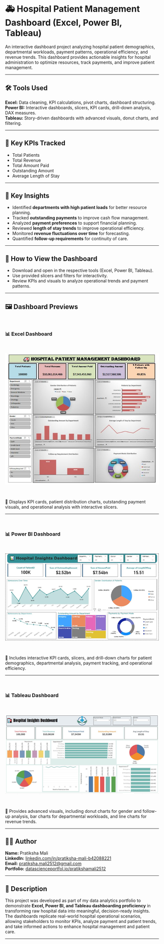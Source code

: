 # 🚑 Hospital Patient Management Dashboard (Excel, Power BI, Tableau)

An interactive dashboard project analyzing hospital patient demographics, departmental workloads, payment patterns, operational efficiency, and revenue trends. This dashboard provides actionable insights for hospital administration to optimize resources, track payments, and improve patient management.

---

## 🛠️ Tools Used

**Excel:** Data cleaning, KPI calculations, pivot charts, dashboard structuring.  
**Power BI:** Interactive dashboards, slicers, KPI cards, drill-down analysis, DAX measures.  
**Tableau:** Story-driven dashboards with advanced visuals, donut charts, and filtering.

---

## 🔑 Key KPIs Tracked

- Total Patients
- Total Revenue
- Total Amount Paid
- Outstanding Amount
- Average Length of Stay

---

## 🔑 Key Insights

- Identified **departments with high patient loads** for better resource planning.
- Tracked **outstanding payments** to improve cash flow management.
- Analyzed **payment preferences** to support financial planning.
- Reviewed **length of stay trends** to improve operational efficiency.
- Monitored **revenue fluctuations over time** for forecasting.
- Quantified **follow-up requirements** for continuity of care.

---

## 🚀 How to View the Dashboard

- Download and open in the respective tools (Excel, Power BI, Tableau).
- Use provided slicers and filters for interactivity.
- Review KPIs and visuals to analyze operational trends and payment patterns.

---

## 🖼️ Dashboard Previews

&nbsp;

### 📊 Excel Dashboard

&nbsp;

![Excel Dashboard](./Hospital_Dashboard_Preview/excel_dashboard.JPG)

&nbsp;

📌 Displays KPI cards, patient distribution charts, outstanding payment visuals, and operational analysis with interactive slicers.

---

&nbsp;

### 📊 Power BI Dashboard

&nbsp;

![Power BI Dashboard](./Hospital_Dashboard_Preview/powerbi_dashboard.JPG)

&nbsp;

📌 Includes interactive KPI cards, slicers, and drill-down charts for patient demographics, departmental analysis, payment tracking, and operational efficiency.

---

&nbsp;

### 📊 Tableau Dashboard

&nbsp;

![Tableau Dashboard](./Hospital_Dashboard_Preview/tableau_dashboard.JPG)

&nbsp;

📌 Provides advanced visuals, including donut charts for gender and follow-up analysis, bar charts for departmental workloads, and line charts for revenue trends.

---

## 👩‍💻 Author

**Name:** Pratiksha Mali  
**LinkedIn:** [linkedin.com/in/pratiksha-mali-b42088221](https://www.linkedin.com/in/pratiksha-mali-b42088221)  
**Email:** [pratiksha.mali2512@gmail.com](mailto:pratiksha.mali2512@gmail.com)  
**Portfolio:** [datascienceportfol.io/pratikshamali2512](https://www.datascienceportfol.io/pratikshamali2512)

---

## 📝 Description

This project was developed as part of my data analytics portfolio to demonstrate **Excel, Power BI, and Tableau dashboarding proficiency** in transforming raw hospital data into meaningful, decision-ready insights. The dashboards replicate real-world hospital operational scenarios, allowing stakeholders to monitor KPIs, analyze payment and patient trends, and take informed actions to enhance hospital management and patient care.

---
